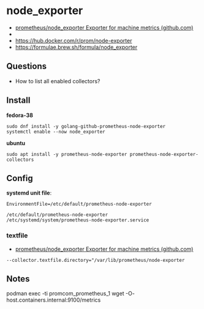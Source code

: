 # node_exporter

- [prometheus/node_exporter Exporter for machine metrics (github.com)](https://github.com/prometheus/node_exporter)
- 
- https://hub.docker.com/r/prom/node-exporter
- https://formulae.brew.sh/formula/node_exporter

## Questions

- How to list all enabled collectors?

## Install

**fedora-38**
```shell
sudo dnf install -y golang-github-prometheus-node-exporter
systemctl enable --now node_exporter
```

**ubuntu**

```
sudo apt install -y prometheus-node-exporter prometheus-node-exporter-collectors
```

## Config

**systemd unit file**:
```
EnvironmentFile=/etc/default/prometheus-node-exporter
```

```shell
/etc/default/prometheus-node-exporter
/etc/systemd/system/prometheus-node-exporter.service
```


### textfile

- [prometheus/node_exporter Exporter for machine metrics (github.com)](https://github.com/prometheus/node_exporter#textfile-collector)

`--collector.textfile.directory="/var/lib/prometheus/node-exporter`





## Notes

podman exec -ti promcom_prometheus_1 wget -O- host.containers.internal:9100/metrics






